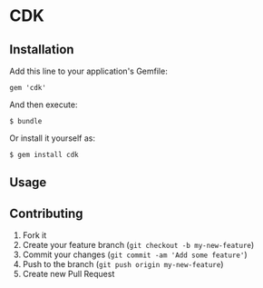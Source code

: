 # CDK



## Installation

Add this line to your application's Gemfile:

    gem 'cdk'

And then execute:

    $ bundle

Or install it yourself as:

    $ gem install cdk

## Usage



## Contributing

1. Fork it
2. Create your feature branch (`git checkout -b my-new-feature`)
3. Commit your changes (`git commit -am 'Add some feature'`)
4. Push to the branch (`git push origin my-new-feature`)
5. Create new Pull Request
